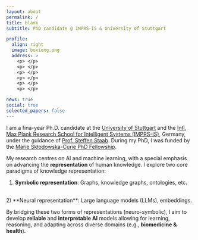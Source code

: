 ```yaml
---
layout: about
permalink: /
title: blank
subtitle: PhD candidate @ IMPRS-IS & University of Stuttgart

profile:
  align: right
  image: boxiong.png
  address: >
    <p> </p>
    <p> </p>
    <p> </p>
    <p> </p>
    <p> </p>
    <p> </p>

news: true
social: true
selected_papers: false
---
```


I am a fina-year Ph.D. candidate at the [University of Stuttgart]() and the [Intl. Max Plank Research School for Intelligent Systems (IMPRS-IS)](https://imprs.is.mpg.de/), Germany, under the guidance of [Prof. Steffen Staab](https://www.southampton.ac.uk/people/5xf8n2/professor-steffen-staab). During my PhD, I was funded by the [Marie Skłodowska-Curie PhD Fellowship](). 


My research centres on AI and machine learning, with a special emphasis on advancing the **representation** of human knowledge. I explore two core paradigms of knowledge representation:
<br>
1) **Symbolic representation**: Graphs, knowledge graphs, ontologies, etc. 
<br>
2) **Neural representation**: Large language models (LLMs), embeddings. 

By bridging these two forms of representations (neuro-symbolic), I aim to develop **reliable** and **interpretable AI** models allowing for learning, reasoning, and adapting across diverse domains (e.g., **biomedicine & health**).








